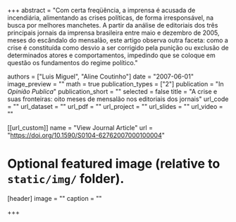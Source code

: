 +++
abstract = "Com certa freqüência, a imprensa é acusada de incendiária, alimentando as crises políticas, de forma irresponsável, na busca por melhores manchetes. A partir da 
análise de editoriais dos três principais jornais da imprensa brasileira entre maio e dezembro de 2005, meses do escândalo do mensalão, este artigo observa outra faceta: como a 
crise é constituída como desvio a ser corrigido pela punição ou exclusão de determinados atores e comportamentos, impedindo que se coloque em questão os fundamentos do regime 
político."

authors = ["Luis Miguel", "Aline Coutinho"]
date = "2007-06-01"
image_preview = ""
math = true
publication_types = ["2"]
publication = "In *Opinião Publica*"
publication_short = ""
selected = false
title = "A crise e suas fronteiras: oito meses de mensalão nos editoriais dos jornais"
url_code = ""
url_dataset = ""
url_pdf = ""
url_project = ""
url_slides = ""
url_video = ""

[[url_custom]]
name = "View Journal Article"
url = "https://doi.org/10.1590/S0104-62762007000100004"

# Optional featured image (relative to `static/img/` folder).
[header]
image = ""
caption = ""

+++

